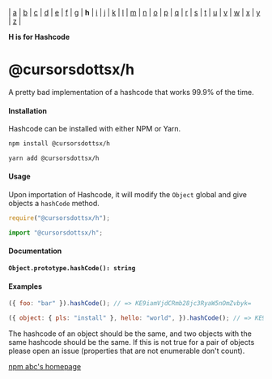 | [a](https://www.npmjs.com/package/@cursorsdottsx/a)
| [b](https://www.npmjs.com/package/@cursorsdottsx/b)
| [c](https://www.npmjs.com/package/@cursorsdottsx/c)
| [d](https://www.npmjs.com/package/@cursorsdottsx/d)
| [e](https://www.npmjs.com/package/@cursorsdottsx/e)
| [f](https://www.npmjs.com/package/@cursorsdottsx/f)
| [g](https://www.npmjs.com/package/@cursorsdottsx/g)
| **h**
| [i](https://www.npmjs.com/package/@cursorsdottsx/i)
| [j](https://www.npmjs.com/package/@cursorsdottsx/j)
| [k](https://www.npmjs.com/package/@cursorsdottsx/k)
| [l](https://www.npmjs.com/package/@cursorsdottsx/l)
| [m](https://www.npmjs.com/package/@cursorsdottsx/m)
| [n](https://www.npmjs.com/package/@cursorsdottsx/n)
| [o](https://www.npmjs.com/package/@cursorsdottsx/o)
| [p](https://www.npmjs.com/package/@cursorsdottsx/p)
| [q](https://www.npmjs.com/package/@cursorsdottsx/q)
| [r](https://www.npmjs.com/package/@cursorsdottsx/r)
| [s](https://www.npmjs.com/package/@cursorsdottsx/s)
| [t](https://www.npmjs.com/package/@cursorsdottsx/t)
| [u](https://www.npmjs.com/package/@cursorsdottsx/u)
| [v](https://www.npmjs.com/package/@cursorsdottsx/v)
| [w](https://www.npmjs.com/package/@cursorsdottsx/w)
| [x](https://www.npmjs.com/package/@cursorsdottsx/x)
| [y](https://www.npmjs.com/package/@cursorsdottsx/y)
| [z](https://www.npmjs.com/package/@cursorsdottsx/z)
|

**H is for Hashcode**

# @cursorsdottsx/h

A pretty bad implementation of a hashcode that works 99.9% of the time.

#### Installation

Hashcode can be installed with either NPM or Yarn.

```bash
npm install @cursorsdottsx/h
```

```bash
yarn add @cursorsdottsx/h
```

#### Usage

Upon importation of Hashcode, it will modify the `Object` global and give objects a `hashCode` method.

```js
require("@cursorsdottsx/h");
```

```js
import "@cursorsdottsx/h";
```

#### Documentation

**`Object.prototype.hashCode(): string`**

#### Examples

```js
({ foo: "bar" }).hashCode(); // => KE9iamVjdCRmb28jc3RyaW5nOmZvbyk=

({ object: { pls: "install" }, hello: "world", }).hashCode(); // => KE9iamVjdCRvYmplY3QjS0U5aWFtVmpkQ1J3YkhNamMzUnlhVzVuT25Cc2N5az1AaGVsbG8jc3RyaW5nOmhlbGxvKQ==
```

The hashcode of an object should be the same, and two objects with the same hashcode should be the same. If this is not true for a pair of objects please open an issue (properties that are not enumerable don't count).

[npm abc's homepage](https://codepen.io/cursorsdottsx/full/KKWNRaY)
